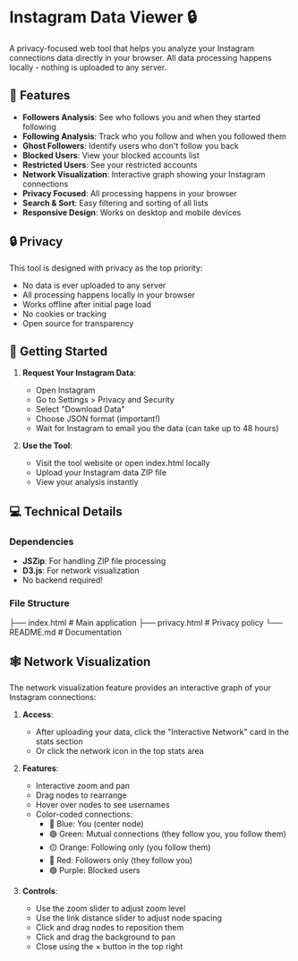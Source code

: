 # Instagram Data Viewer 🔒

A privacy-focused web tool that helps you analyze your Instagram connections data directly in your browser. All data processing happens locally - nothing is uploaded to any server.

## 🌟 Features

- **Followers Analysis**: See who follows you and when they started following
- **Following Analysis**: Track who you follow and when you followed them
- **Ghost Followers**: Identify users who don't follow you back
- **Blocked Users**: View your blocked accounts list
- **Restricted Users**: See your restricted accounts
- **Network Visualization**: Interactive graph showing your Instagram connections
- **Privacy Focused**: All processing happens in your browser
- **Search & Sort**: Easy filtering and sorting of all lists
- **Responsive Design**: Works on desktop and mobile devices

## 🔒 Privacy

This tool is designed with privacy as the top priority:
- No data is ever uploaded to any server
- All processing happens locally in your browser
- Works offline after initial page load
- No cookies or tracking
- Open source for transparency

## 🚀 Getting Started

1. **Request Your Instagram Data**:
   - Open Instagram
   - Go to Settings > Privacy and Security
   - Select "Download Data"
   - Choose JSON format (important!)
   - Wait for Instagram to email you the data (can take up to 48 hours)

2. **Use the Tool**:
   - Visit the tool website or open index.html locally
   - Upload your Instagram data ZIP file
   - View your analysis instantly

## 💻 Technical Details

### Dependencies

- **JSZip**: For handling ZIP file processing
- **D3.js**: For network visualization
- No backend required!

### File Structure 

├── index.html      # Main application
├── privacy.html    # Privacy policy
└── README.md       # Documentation

## 🕸️ Network Visualization

The network visualization feature provides an interactive graph of your Instagram connections:

1. **Access**: 
   - After uploading your data, click the "Interactive Network" card in the stats section
   - Or click the network icon in the top stats area

2. **Features**:
   - Interactive zoom and pan
   - Drag nodes to rearrange
   - Hover over nodes to see usernames
   - Color-coded connections:
     - 🔵 Blue: You (center node)
     - 🟢 Green: Mutual connections (they follow you, you follow them)
     - 🟡 Orange: Following only (you follow them)
     - 🔴 Red: Followers only (they follow you)
     - 🟣 Purple: Blocked users

3. **Controls**:
   - Use the zoom slider to adjust zoom level
   - Use the link distance slider to adjust node spacing
   - Click and drag nodes to reposition them
   - Click and drag the background to pan
   - Close using the × button in the top right 